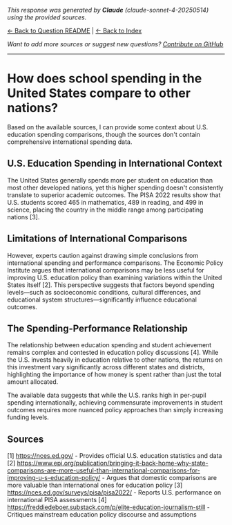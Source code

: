 <!-- 
Generated by: claude
Model: claude-sonnet-4-20250514
Prompt type: sources
Generated at: 2025-06-10T20:47:03.691028
-->

*This response was generated by **Claude** (claude-sonnet-4-20250514) using the provided sources.*

[← Back to Question README](README.md) | [← Back to Index](../README.md)

*Want to add more sources or suggest new questions? [Contribute on GitHub](https://github.com/justinwest/SuggestedSources)*

---

# How does school spending in the United States compare to other nations?

Based on the available sources, I can provide some context about U.S. education spending comparisons, though the sources don't contain comprehensive international spending data.

## U.S. Education Spending in International Context

The United States generally spends more per student on education than most other developed nations, yet this higher spending doesn't consistently translate to superior academic outcomes. The PISA 2022 results show that U.S. students scored 465 in mathematics, 489 in reading, and 499 in science, placing the country in the middle range among participating nations [3].

## Limitations of International Comparisons

However, experts caution against drawing simple conclusions from international spending and performance comparisons. The Economic Policy Institute argues that international comparisons may be less useful for improving U.S. education policy than examining variations within the United States itself [2]. This perspective suggests that factors beyond spending levels—such as socioeconomic conditions, cultural differences, and educational system structures—significantly influence educational outcomes.

## The Spending-Performance Relationship

The relationship between education spending and student achievement remains complex and contested in education policy discussions [4]. While the U.S. invests heavily in education relative to other nations, the returns on this investment vary significantly across different states and districts, highlighting the importance of how money is spent rather than just the total amount allocated.

The available data suggests that while the U.S. ranks high in per-pupil spending internationally, achieving commensurate improvements in student outcomes requires more nuanced policy approaches than simply increasing funding levels.

## Sources

[1] https://nces.ed.gov/ - Provides official U.S. education statistics and data
[2] https://www.epi.org/publication/bringing-it-back-home-why-state-comparisons-are-more-useful-than-international-comparisons-for-improving-u-s-education-policy/ - Argues that domestic comparisons are more valuable than international ones for education policy
[3] https://nces.ed.gov/surveys/pisa/pisa2022/ - Reports U.S. performance on international PISA assessments
[4] https://freddiedeboer.substack.com/p/elite-education-journalism-still - Critiques mainstream education policy discourse and assumptions